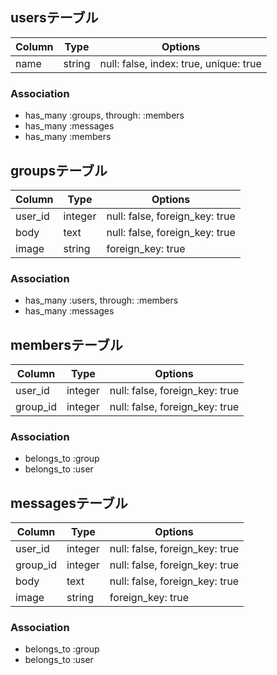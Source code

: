## usersテーブル
|Column|Type|Options|
|------|----|-------|
|name|string|null: false, index: true, unique: true|

### Association
- has_many :groups, through: :members
- has_many :messages
- has_many :members

## groupsテーブル
|Column|Type|Options|
|------|----|-------|
|user_id|integer|null: false, foreign_key: true|
|body|text|null: false, foreign_key: true|
|image|string|foreign_key: true|

### Association
- has_many :users, through: :members
- has_many :messages

## membersテーブル
|Column|Type|Options|
|------|----|-------|
|user_id|integer|null: false, foreign_key: true|
|group_id|integer|null: false, foreign_key: true|

### Association
- belongs_to :group
- belongs_to :user

## messagesテーブル
|Column|Type|Options|
|------|----|-------|
|user_id|integer|null: false, foreign_key: true|
|group_id|integer|null: false, foreign_key: true|
|body|text|null: false, foreign_key: true|
|image|string|foreign_key: true|

### Association
- belongs_to :group
- belongs_to :user

